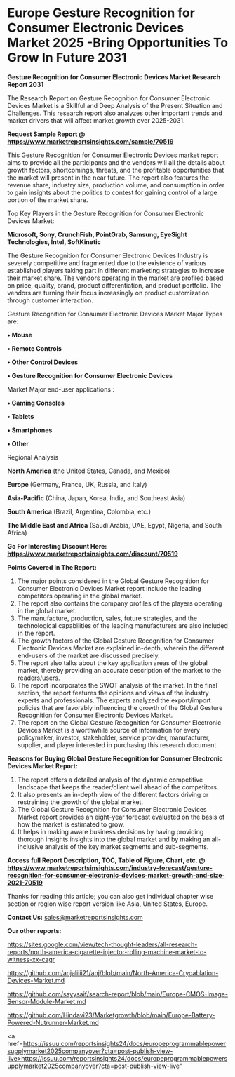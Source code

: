 # Europe Gesture Recognition for Consumer Electronic Devices Market 2025 -Bring Opportunities To Grow In Future 2031

<strong>Gesture Recognition for Consumer Electronic Devices Market Research Report 2031</strong>

The Research Report on Gesture Recognition for Consumer Electronic Devices Market is a Skillful and Deep Analysis of the Present Situation and Challenges. This research report also analyzes other important trends and market drivers that will affect market growth over 2025-2031.

<strong>Request Sample Report @ <a href=https://www.marketreportsinsights.com/sample/70519>https://www.marketreportsinsights.com/sample/70519</a></strong>

This Gesture Recognition for Consumer Electronic Devices market report aims to provide all the participants and the vendors will all the details about growth factors, shortcomings, threats, and the profitable opportunities that the market will present in the near future. The report also features the revenue share, industry size, production volume, and consumption in order to gain insights about the politics to contest for gaining control of a large portion of the market share.

Top Key Players in the Gesture Recognition for Consumer Electronic Devices Market:

<strong>Microsoft, Sony, CrunchFish, PointGrab, Samsung, EyeSight Technologies, Intel, SoftKinetic</strong>

The Gesture Recognition for Consumer Electronic Devices Industry is severely competitive and fragmented due to the existence of various established players taking part in different marketing strategies to increase their market share. The vendors operating in the market are profiled based on price, quality, brand, product differentiation, and product portfolio. The vendors are turning their focus increasingly on product customization through customer interaction.

Gesture Recognition for Consumer Electronic Devices Market Major Types are:

<strong>• Mouse

• Remote Controls

• Other Control Devices

• Gesture Recognition for Consumer Electronic Devices</strong>

Market Major end-user applications :

<strong>• Gaming Consoles

• Tablets

• Smartphones

• Other</strong>

Regional Analysis

</u><strong><b>North America</b></strong> (the United States, Canada, and Mexico)

<strong><b>Europe </b></strong>(Germany, France, UK, Russia, and Italy)

<strong><b>Asia-Pacific</b></strong> (China, Japan, Korea, India, and Southeast Asia)

<strong><b>South America</b></strong> (Brazil, Argentina, Colombia, etc.)

<strong><b>The Middle East and Africa</b></strong> (Saudi Arabia, UAE, Egypt, Nigeria, and South Africa)

<strong>Go For Interesting Discount Here: <a href=https://www.marketreportsinsights.com/discount/70519>https://www.marketreportsinsights.com/discount/70519</a></strong>

<strong>Points Covered in The Report:</strong>
<ol>
  <li>The major points considered in the Global Gesture Recognition for Consumer Electronic Devices Market report include the leading competitors operating in the global market.</li>
  <li>The report also contains the company profiles of the players operating in the global market.</li>
  <li>The manufacture, production, sales, future strategies, and the technological capabilities of the leading manufacturers are also included in the report.</li>
  <li>The growth factors of the Global Gesture Recognition for Consumer Electronic Devices Market are explained in-depth, wherein the different end-users of the market are discussed precisely.</li>
  <li>The report also talks about the key application areas of the global market, thereby providing an accurate description of the market to the readers/users.</li>
  <li>The report incorporates the SWOT analysis of the market. In the final section, the report features the opinions and views of the industry experts and professionals. The experts analyzed the export/import policies that are favorably influencing the growth of the Global Gesture Recognition for Consumer Electronic Devices Market.</li>
  <li>The report on the Global Gesture Recognition for Consumer Electronic Devices Market is a worthwhile source of information for every policymaker, investor, stakeholder, service provider, manufacturer, supplier, and player interested in purchasing this research document.</li>
</ol>
<strong>Reasons for Buying Global Gesture Recognition for Consumer Electronic Devices Market Report:</strong>

<ol>
  <li>The report offers a detailed analysis of the dynamic competitive landscape that keeps the reader/client well ahead of the competitors.</li>
  <li>It also presents an in-depth view of the different factors driving or restraining the growth of the global market.</li>
  <li>The Global Gesture Recognition for Consumer Electronic Devices Market report provides an eight-year forecast evaluated on the basis of how the market is estimated to grow.</li>
  <li>It helps in making aware business decisions by having providing thorough insights insights into the global market and by making an all-inclusive analysis of the key market segments and sub-segments.</li>
</ol>
<strong>Access full Report Description, TOC, Table of Figure, Chart, etc. @ <a href=https://www.marketreportsinsights.com/industry-forecast/gesture-recognition-for-consumer-electronic-devices-market-growth-and-size-2021-70519>https://www.marketreportsinsights.com/industry-forecast/gesture-recognition-for-consumer-electronic-devices-market-growth-and-size-2021-70519</a></strong>


Thanks for reading this article; you can also get individual chapter wise section or region wise report version like Asia, United States, Europe.

<strong>Contact Us:</strong>
sales@marketreportsinsights.com

<strong>Our other reports:</strong>

<a href=https://sites.google.com/view/tech-thought-leaders/all-research-reports/north-america-cigarette-injector-rolling-machine-market-to-witness-xx-cagr>https://sites.google.com/view/tech-thought-leaders/all-research-reports/north-america-cigarette-injector-rolling-machine-market-to-witness-xx-cagr</a>

<a href=https://github.com/anjaliiii21/anj/blob/main/North-America-Cryoablation-Devices-Market.md>https://github.com/anjaliiii21/anj/blob/main/North-America-Cryoablation-Devices-Market.md</a>

<a href=https://github.com/sayysaif/search-report/blob/main/Europe-CMOS-Image-Sensor-Module-Market.md>https://github.com/sayysaif/search-report/blob/main/Europe-CMOS-Image-Sensor-Module-Market.md</a>

<a href=https://github.com/Hindavi23/Marketgrowth/blob/main/Europe-Battery-Powered-Nutrunner-Market.md>https://github.com/Hindavi23/Marketgrowth/blob/main/Europe-Battery-Powered-Nutrunner-Market.md</a>

<a href=https://issuu.com/reportsinsights24/docs/europeprogrammablepowersupplymarket2025companyover?cta=post-publish-view-live>https://issuu.com/reportsinsights24/docs/europeprogrammablepowersupplymarket2025companyover?cta=post-publish-view-live</a>"

